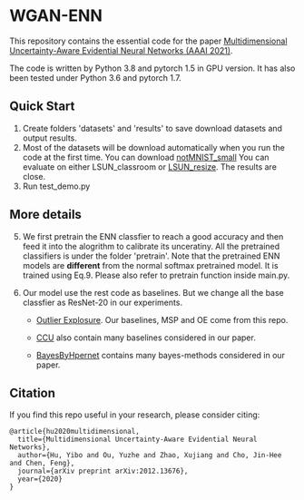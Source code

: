 # WGAN-ENN

This repository contains the essential code for the paper [Multidimensional Uncertainty-Aware Evidential Neural Networks (AAAI 2021)](https://arxiv.org/abs/2012.13676).

The code is written by Python 3.8 and pytorch 1.5 in GPU version. It has also been tested under Python 3.6 and pytorch 1.7.

## Quick Start

1. Create folders 'datasets' and 'results' to save download datasets and output results.
2. Most of the datasets will be download automatically when you run the code at the first time. 
   You can download [notMNIST_small](http://yaroslavvb.com/upload/notMNIST/)
   You can evaluate on either LSUN_classroom or [LSUN_resize](https://www.dropbox.com/s/moqh2wh8696c3yl/LSUN_resize.tar.gz?file_subpath=%2FLSUN_resize). The results are close.
3. Run test_demo.py

## More details
5. We first pretrain the ENN classfier to reach a good accuracy and then feed it into the alogrithm to calibrate its unceratiny.
   All the pretrained classifiers is under the folder 'pretrain'. 
   Note that the pretrained ENN models are **different** from the normal softmax pretrained model.
   It is trained using Eq.9.  Please also refer to pretrain function inside main.py.
   
  
5. Our model use the rest code as baselines. But we change all the base classfier as ResNet-20 in our experiments.

   * [Outlier Explosure](https://github.com/hendrycks/outlier-exposure).  Our baselines, MSP and OE come from this repo.
 
   * [CCU](https://github.com/AlexMeinke/certified-certain-uncertainty) also contain many baselines considered in our paper. 
 
   * [BayesByHpernet](https://github.com/pawni/BayesByHypernet) contains many bayes-methods considered in our paper.



## Citation

If you find this repo useful in your research, please consider citing:

    @article{hu2020multidimensional,
      title={Multidimensional Uncertainty-Aware Evidential Neural Networks},
      author={Hu, Yibo and Ou, Yuzhe and Zhao, Xujiang and Cho, Jin-Hee and Chen, Feng},
      journal={arXiv preprint arXiv:2012.13676},
      year={2020}
    }

